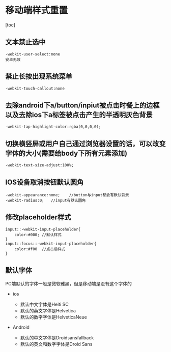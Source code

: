 # 移动端样式重置

[toc]

## 文本禁止选中

    -webkit-user-select:none
    安卓无效

## 禁止长按出现系统菜单

    -webkit-touch-callout:none

## 去除android下a/button/inpiut被点击时餐上的边框以及去除ios下a标签被点击产生的半透明灰色背景

    -webkit-tap-highlight-color:rgba(0,0,0,0);

## 切换横竖屏或用户自己通过浏览器设置的话，可以改变字体的大小(需要给body下所有元素添加)

    -webkit-text-size-adjust:100%;

## IOS设备取消按钮默认圆角

    -webkit-appearance:none;    //button与input都会有默认背景
    -webkit-radius:0;   //input有默认圆角

## 修改placeholder样式

    input::-webkit-input-placeholder{
        color:#000; //默认样式
    }
    input::focus::-webkit-input-placeholder{
        color:#f00  //点击后样式
    }

## 默认字体

PC端默认的字体一般是微软雅黑，但是移动端是没有这个字体的

- ios
  - 默认中文字体是Heiti SC
  - 默认的英文字体是Helvetica
  - 默认的数字字体是HelveticaNeue
  
- Android
  - 默认的中文字体是Droidsansfallback
  - 默认的英文和数字字体是Droid Sans
